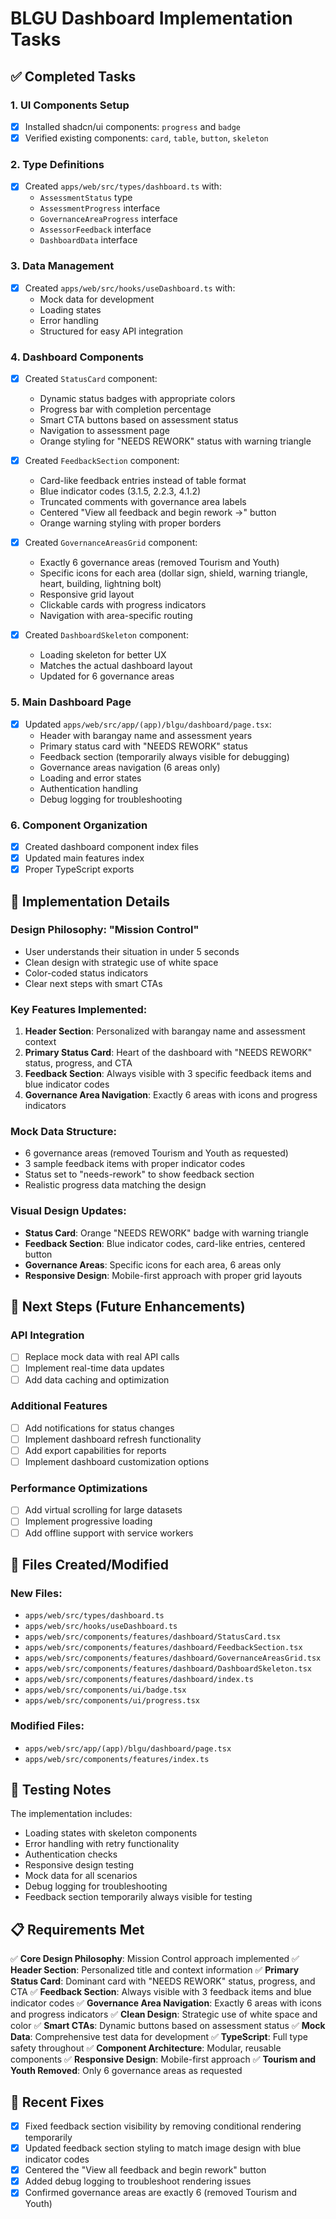 # BLGU Dashboard Implementation Tasks

## ✅ Completed Tasks

### 1. UI Components Setup
- [x] Installed shadcn/ui components: `progress` and `badge`
- [x] Verified existing components: `card`, `table`, `button`, `skeleton`

### 2. Type Definitions
- [x] Created `apps/web/src/types/dashboard.ts` with:
  - `AssessmentStatus` type
  - `AssessmentProgress` interface
  - `GovernanceAreaProgress` interface
  - `AssessorFeedback` interface
  - `DashboardData` interface

### 3. Data Management
- [x] Created `apps/web/src/hooks/useDashboard.ts` with:
  - Mock data for development
  - Loading states
  - Error handling
  - Structured for easy API integration

### 4. Dashboard Components
- [x] Created `StatusCard` component:
  - Dynamic status badges with appropriate colors
  - Progress bar with completion percentage
  - Smart CTA buttons based on assessment status
  - Navigation to assessment page
  - Orange styling for "NEEDS REWORK" status with warning triangle

- [x] Created `FeedbackSection` component:
  - Card-like feedback entries instead of table format
  - Blue indicator codes (3.1.5, 2.2.3, 4.1.2)
  - Truncated comments with governance area labels
  - Centered "View all feedback and begin rework →" button
  - Orange warning styling with proper borders

- [x] Created `GovernanceAreasGrid` component:
  - Exactly 6 governance areas (removed Tourism and Youth)
  - Specific icons for each area (dollar sign, shield, warning triangle, heart, building, lightning bolt)
  - Responsive grid layout
  - Clickable cards with progress indicators
  - Navigation with area-specific routing

- [x] Created `DashboardSkeleton` component:
  - Loading skeleton for better UX
  - Matches the actual dashboard layout
  - Updated for 6 governance areas

### 5. Main Dashboard Page
- [x] Updated `apps/web/src/app/(app)/blgu/dashboard/page.tsx`:
  - Header with barangay name and assessment years
  - Primary status card with "NEEDS REWORK" status
  - Feedback section (temporarily always visible for debugging)
  - Governance areas navigation (6 areas only)
  - Loading and error states
  - Authentication handling
  - Debug logging for troubleshooting

### 6. Component Organization
- [x] Created dashboard component index files
- [x] Updated main features index
- [x] Proper TypeScript exports

## 🎯 Implementation Details

### Design Philosophy: "Mission Control"
- User understands their situation in under 5 seconds
- Clean design with strategic use of white space
- Color-coded status indicators
- Clear next steps with smart CTAs

### Key Features Implemented:
1. **Header Section**: Personalized with barangay name and assessment context
2. **Primary Status Card**: Heart of the dashboard with "NEEDS REWORK" status, progress, and CTA
3. **Feedback Section**: Always visible with 3 specific feedback items and blue indicator codes
4. **Governance Area Navigation**: Exactly 6 areas with icons and progress indicators

### Mock Data Structure:
- 6 governance areas (removed Tourism and Youth as requested)
- 3 sample feedback items with proper indicator codes
- Status set to "needs-rework" to show feedback section
- Realistic progress data matching the design

### Visual Design Updates:
- **Status Card**: Orange "NEEDS REWORK" badge with warning triangle
- **Feedback Section**: Blue indicator codes, card-like entries, centered button
- **Governance Areas**: Specific icons for each area, 6 areas only
- **Responsive Design**: Mobile-first approach with proper grid layouts

## 🔄 Next Steps (Future Enhancements)

### API Integration
- [ ] Replace mock data with real API calls
- [ ] Implement real-time data updates
- [ ] Add data caching and optimization

### Additional Features
- [ ] Add notifications for status changes
- [ ] Implement dashboard refresh functionality
- [ ] Add export capabilities for reports
- [ ] Implement dashboard customization options

### Performance Optimizations
- [ ] Add virtual scrolling for large datasets
- [ ] Implement progressive loading
- [ ] Add offline support with service workers

## 📁 Files Created/Modified

### New Files:
- `apps/web/src/types/dashboard.ts`
- `apps/web/src/hooks/useDashboard.ts`
- `apps/web/src/components/features/dashboard/StatusCard.tsx`
- `apps/web/src/components/features/dashboard/FeedbackSection.tsx`
- `apps/web/src/components/features/dashboard/GovernanceAreasGrid.tsx`
- `apps/web/src/components/features/dashboard/DashboardSkeleton.tsx`
- `apps/web/src/components/features/dashboard/index.ts`
- `apps/web/src/components/ui/badge.tsx`
- `apps/web/src/components/ui/progress.tsx`

### Modified Files:
- `apps/web/src/app/(app)/blgu/dashboard/page.tsx`
- `apps/web/src/components/features/index.ts`

## 🧪 Testing Notes

The implementation includes:
- Loading states with skeleton components
- Error handling with retry functionality
- Authentication checks
- Responsive design testing
- Mock data for all scenarios
- Debug logging for troubleshooting
- Feedback section temporarily always visible for testing

## 📋 Requirements Met

✅ **Core Design Philosophy**: Mission Control approach implemented
✅ **Header Section**: Personalized title and context information
✅ **Primary Status Card**: Dominant card with "NEEDS REWORK" status, progress, and CTA
✅ **Feedback Section**: Always visible with 3 feedback items and blue indicator codes
✅ **Governance Area Navigation**: Exactly 6 areas with icons and progress indicators
✅ **Clean Design**: Strategic use of white space and color
✅ **Smart CTAs**: Dynamic buttons based on assessment status
✅ **Mock Data**: Comprehensive test data for development
✅ **TypeScript**: Full type safety throughout
✅ **Component Architecture**: Modular, reusable components
✅ **Responsive Design**: Mobile-first approach
✅ **Tourism and Youth Removed**: Only 6 governance areas as requested

## 🐛 Recent Fixes

- [x] Fixed feedback section visibility by removing conditional rendering temporarily
- [x] Updated feedback section styling to match image design with blue indicator codes
- [x] Centered the "View all feedback and begin rework" button
- [x] Added debug logging to troubleshoot rendering issues
- [x] Confirmed governance areas are exactly 6 (removed Tourism and Youth)